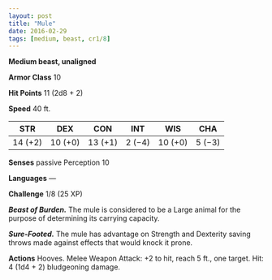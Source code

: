 ```yaml
---
layout: post
title: "Mule"
date: 2016-02-29
tags: [medium, beast, cr1/8]
---
```


**Medium beast, unaligned**

**Armor Class** 10

**Hit Points** 11 (2d8 + 2)

**Speed** 40 ft.

|   STR   |   DEX   |   CON   |   INT   |   WIS   |   CHA   |
|:-----:|:-----:|:-----:|:-----:|:-----:|:-----:|
| 14 (+2) | 10 (+0) | 13 (+1) | 2 (−4) | 10 (+0) | 5 (−3) |

**Senses** passive Perception 10 

**Languages** — 

**Challenge** 1/8 (25 XP) 

***Beast of Burden.*** The mule is considered to be a Large animal for the purpose of determining its carrying capacity. 

***Sure-Footed.*** The mule has advantage on Strength and Dexterity saving throws made against effects that would knock it prone. 

**Actions** Hooves. Melee Weapon Attack: +2 to hit, reach 5 ft., one target. Hit: 4 (1d4 + 2) bludgeoning damage.

